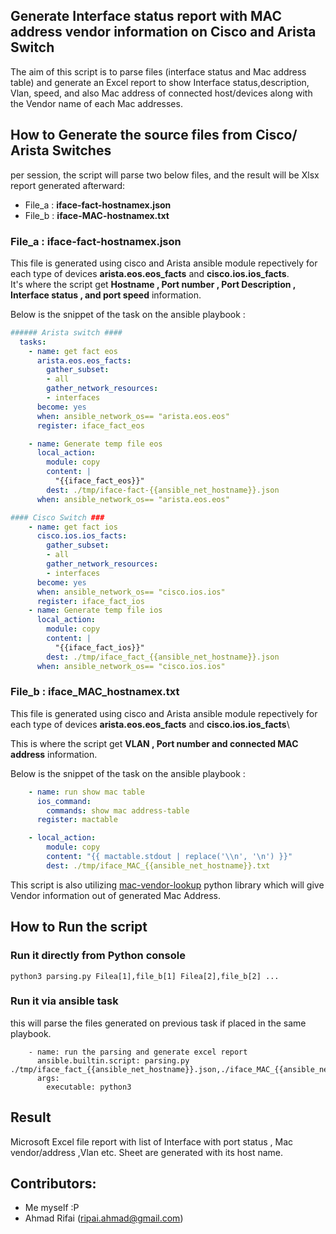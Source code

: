 ## Generate Interface status report with MAC address vendor information on Cisco and Arista Switch
The aim of this script is to parse files (interface status and Mac address table) and generate an Excel report to show Interface status,description, Vlan, speed, and also Mac address of connected host/devices along with the Vendor name of each Mac addresses. 

## How to Generate the source files from Cisco/ Arista Switches


per session, the script will parse two below files, and the result will be Xlsx report generated afterward:
- File_a  : **iface-fact-hostnamex.json**
- File_b : **iface-MAC-hostnamex.txt**

### File_a : iface-fact-hostnamex.json
This file is generated using cisco and Arista ansible module repectively for each type of devices **arista.eos.eos_facts** and **cisco.ios.ios_facts**.\
It's where the script get **Hostname , Port number , Port Description , Interface status , and port speed** information.

Below is the snippet of the task on the ansible playbook : 

```YAML
###### Arista switch ####
  tasks:
    - name: get fact eos
      arista.eos.eos_facts:
        gather_subset:
        - all
        gather_network_resources:
        - interfaces
      become: yes
      when: ansible_network_os== "arista.eos.eos"
      register: iface_fact_eos

    - name: Generate temp file eos
      local_action:
        module: copy 
        content: |
          "{{iface_fact_eos}}"
        dest: ./tmp/iface-fact-{{ansible_net_hostname}}.json
      when: ansible_network_os== "arista.eos.eos"

#### Cisco Switch ###
    - name: get fact ios
      cisco.ios.ios_facts:
        gather_subset:
        - all
        gather_network_resources:
        - interfaces
      become: yes
      when: ansible_network_os== "cisco.ios.ios"
      register: iface_fact_ios
    - name: Generate temp file ios
      local_action:
        module: copy 
        content: |
          "{{iface_fact_ios}}"
        dest: ./tmp/iface_fact_{{ansible_net_hostname}}.json
      when: ansible_network_os== "cisco.ios.ios"
```


### File_b : iface_MAC_hostnamex.txt
This file is generated using cisco and Arista ansible module repectively for each type of devices **arista.eos.eos_facts** and **cisco.ios.ios_facts**\

This is where the script get **VLAN , Port number and connected MAC address** information.

Below is the snippet of the task on the ansible playbook : 

```YAML
    - name: run show mac table
      ios_command:
        commands: show mac address-table
      register: mactable

    - local_action: 
        module: copy
        content: "{{ mactable.stdout | replace('\\n', '\n') }}"
        dest: ./tmp/iface_MAC_{{ansible_net_hostname}}.txt
```

This script is also utilizing [mac-vendor-lookup](https://pypi.org/project/mac-vendor-lookup/) python library which will give Vendor information out of generated Mac Address.

## How to Run the script
### Run it directly from Python console

```
python3 parsing.py Filea[1],file_b[1] Filea[2],file_b[2] ...
```

### Run it via ansible task

this will parse the files generated on previous task if placed in the same playbook.

```
    - name: run the parsing and generate excel report
      ansible.builtin.script: parsing.py ./tmp/iface_fact_{{ansible_net_hostname}}.json,./iface_MAC_{{ansible_net_hostname}}.txt
      args:
        executable: python3
```


## Result

Microsoft Excel file report with list of Interface with port status , Mac vendor/address ,Vlan etc. Sheet are generated with its host name.



## Contributors:
- Me myself :P
- Ahmad Rifai (ripai.ahmad@gmail.com)
